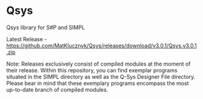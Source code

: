 # Qsys
Qsys library for S#P and SIMPL

Latest Release - https://github.com/MatKlucznyk/Qsys/releases/download/v3.0.1/Qsys.v3.0.1.zip

Note: Releases exclusively consist of compiled modules at the moment of their release. Within this repository, you can find exemplar programs situated in the SIMPL directory as well as the Q-Sys Designer File directory. Please bear in mind that these exemplary programs encompass the most up-to-date branch of compiled modules.
